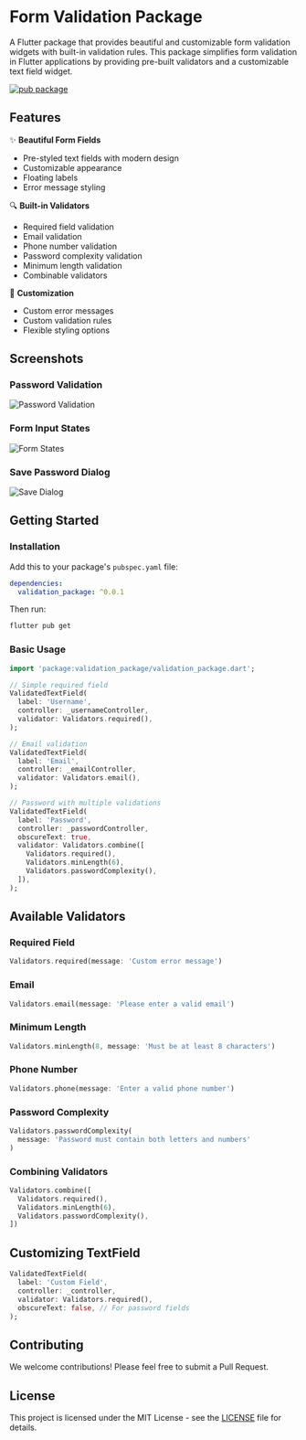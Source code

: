 # Form Validation Package

A Flutter package that provides beautiful and customizable form validation widgets with built-in validation rules. This package simplifies form validation in Flutter applications by providing pre-built validators and a customizable text field widget.

[![pub package](https://img.shields.io/pub/v/validation_package.svg)](https://pub.dev/packages/validation_package)

## Features

✨ **Beautiful Form Fields**
- Pre-styled text fields with modern design
- Customizable appearance
- Floating labels
- Error message styling

🔍 **Built-in Validators**
- Required field validation
- Email validation
- Phone number validation
- Password complexity validation
- Minimum length validation
- Combinable validators

🎨 **Customization**
- Custom error messages
- Custom validation rules
- Flexible styling options

## Screenshots

### Password Validation
![Password Validation](assets/images/validation1.jpg)

### Form Input States
![Form States](assets/images/validation2.jpg)

### Save Password Dialog
![Save Dialog](assets/images/validation3.jpg)

## Getting Started

### Installation

Add this to your package's `pubspec.yaml` file:

```yaml
dependencies:
  validation_package: ^0.0.1
```

Then run:
```bash
flutter pub get
```

### Basic Usage

```dart
import 'package:validation_package/validation_package.dart';

// Simple required field
ValidatedTextField(
  label: 'Username',
  controller: _usernameController,
  validator: Validators.required(),
);

// Email validation
ValidatedTextField(
  label: 'Email',
  controller: _emailController,
  validator: Validators.email(),
);

// Password with multiple validations
ValidatedTextField(
  label: 'Password',
  controller: _passwordController,
  obscureText: true,
  validator: Validators.combine([
    Validators.required(),
    Validators.minLength(6),
    Validators.passwordComplexity(),
  ]),
);
```

## Available Validators

### Required Field
```dart
Validators.required(message: 'Custom error message')
```

### Email
```dart
Validators.email(message: 'Please enter a valid email')
```

### Minimum Length
```dart
Validators.minLength(8, message: 'Must be at least 8 characters')
```

### Phone Number
```dart
Validators.phone(message: 'Enter a valid phone number')
```

### Password Complexity
```dart
Validators.passwordComplexity(
  message: 'Password must contain both letters and numbers'
)
```

### Combining Validators
```dart
Validators.combine([
  Validators.required(),
  Validators.minLength(6),
  Validators.passwordComplexity(),
])
```

## Customizing TextField

```dart
ValidatedTextField(
  label: 'Custom Field',
  controller: _controller,
  validator: Validators.required(),
  obscureText: false, // For password fields
);
```

## Contributing

We welcome contributions! Please feel free to submit a Pull Request.

## License

This project is licensed under the MIT License - see the [LICENSE](LICENSE) file for details.